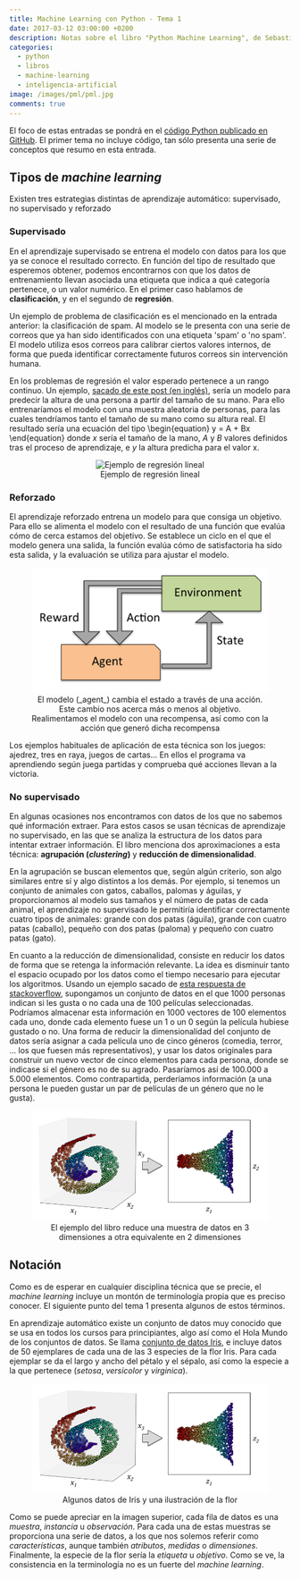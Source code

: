 ```yaml
---
title: Machine Learning con Python - Tema 1
date: 2017-03-12 03:00:00 +0200
description: Notas sobre el libro "Python Machine Learning", de Sebastian Raschka
categories:
  - python
  - libros
  - machine-learning
  - inteligencia-artificial
image: /images/pml/pml.jpg
comments: true
---
```


El foco de estas entradas se pondrá en el [código Python publicado en GitHub](https://github.com/rasbt/python-machine-learning-book). El primer tema no incluye código, tan sólo presenta una serie de conceptos que resumo en esta entrada.

## Tipos de _machine learning_

Existen tres estrategias distintas de aprendizaje automático: supervisado, no supervisado y reforzado

### Supervisado

En el aprendizaje supervisado se entrena el modelo con datos para los que ya se conoce el resultado correcto. En función del tipo de resultado que esperemos obtener, podemos encontrarnos con que los datos de entrenamiento llevan asociada una etiqueta que indica a qué categoría pertenece, o un valor numérico. En el primer caso hablamos de **clasificación**, y en el segundo de **regresión**.

Un ejemplo de problema de clasificación es el mencionado en la entrada anterior: la clasificación de spam. Al modelo se le presenta con una serie de correos que ya han sido identificados con una etiqueta 'spam' o 'no spam'. El modelo utiliza esos correos para calibrar ciertos valores internos, de forma que pueda identificar correctamente futuros correos sin intervención humana.

En los problemas de regresión el valor esperado pertenece a un rango continuo. Un ejemplo, [sacado de este post (en inglés)](http://setosa.io/ev/ordinary-least-squares-regression/), sería un modelo para predecir la altura de una persona a partir del tamaño de su mano. Para ello entrenaríamos el modelo con una muestra aleatoria de personas, para las cuales tendríamos tanto el tamaño de su mano como su altura real. El resultado sería una ecuación del tipo 
\begin{equation}
y = A + Bx
\end{equation}
donde _x_ sería el tamaño de la mano, _A_ y _B_ valores definidos tras el proceso de aprendizaje, e _y_ la altura predicha para el valor x.

<div style="text-align:center">
    <figure>
        <img alt="Ejemplo de regresión lineal" src ="/images/pml/1_regresion.png" />
        <figcaption>Ejemplo de regresión lineal</figcaption>
    </figure>
</div>

### Reforzado

El aprendizaje reforzado entrena un modelo para que consiga un objetivo. Para ello se alimenta el modelo con el resultado de una función que evalúa cómo de cerca estamos del objetivo. Se establece un ciclo en el que el modelo genera una salida, la función evalúa cómo de satisfactoria ha sido esta salida, y la evaluación se utiliza para ajustar el modelo.

<div style="text-align:center">
    <figure>
        <img alt="El modelo (agent) cambia el estado a través de una acción. Este cambio nos acerca más o menos al objetivo. Realimentamos el modelo con una recompensa, así como con la acción que generó dicha recompensa" src ="/images/pml/1_refuerzo.png" />
        <figcaption>El modelo (_agent_) cambia el estado a través de una acción. Este cambio nos acerca más o menos al objetivo. Realimentamos el modelo con una recompensa, así como con la acción que generó dicha recompensa</figcaption>
    </figure>
</div>

Los ejemplos habituales de aplicación de esta técnica son los juegos: ajedrez, tres en raya, juegos de cartas... En ellos el programa va aprendiendo según juega partidas y comprueba qué acciones llevan a la victoria. 

### No supervisado

En algunas ocasiones nos encontramos con datos de los que no sabemos qué información extraer. Para estos casos se usan técnicas de aprendizaje no supervisado, en las que se analiza la estructura de los datos para intentar extraer información. El libro menciona dos aproximaciones a esta técnica: **agrupación (_clustering_)** y **reducción de dimensionalidad**.

En la agrupación se buscan elementos que, según algún criterio, son algo similares entre sí y algo distintos a los demás. Por ejemplo, si tenemos un conjunto de animales con gatos, caballos, palomas y águilas, y proporcionamos al modelo sus tamaños y el número de patas de cada animal, el aprendizaje no supervisado le permitiría identificar correctamente cuatro tipos de animales: grande con dos patas (águila), grande con cuatro patas (caballo), pequeño con dos patas (paloma) y pequeño con cuatro patas (gato).  

En cuanto a la reducción de dimensionalidad, consiste en reducir los datos de forma que se retenga la información relevante. La idea es disminuir tanto el espacio ocupado por los datos como el tiempo necesario para ejecutar los algoritmos. Usando un ejemplo sacado de [esta respuesta de stackoverflow](http://stackoverflow.com/a/1994481), supongamos un conjunto de datos en el que 1000 personas indican si les gusta o no cada una de 100 películas seleccionadas. Podríamos almacenar esta información en 1000 vectores de 100 elementos cada uno, donde cada elemento fuese un 1 o un 0 según la película hubiese gustado o no. Una forma de reducir la dimensionalidad del conjunto de datos sería asignar a cada película uno de cinco géneros (comedia, terror, ... los que fuesen más representativos), y usar los datos originales para construir un nuevo vector de cinco elementos para cada persona, donde se indicase si el género es no de su agrado. Pasaríamos así de 100.000 a 5.000 elementos. Como contrapartida, perderíamos información (a una persona le pueden gustar un par de películas de un género que no le gusta).

<div style="text-align:center">
    <figure>
        <img alt="El ejemplo del libro reduce una muestra de datos en 3 dimensionaes a otra equivalente en 2 dimensiones" src ="/images/pml/1_compression.png" />
        <figcaption>El ejemplo del libro reduce una muestra de datos en 3 dimensiones a otra equivalente en 2 dimensiones</figcaption>
    </figure>
</div>

## Notación

Como es de esperar en cualquier disciplina técnica que se precie, el _machine learning_ incluye un montón de terminología propia que es preciso conocer. El siguiente punto del tema 1 presenta algunos de estos términos.

En aprendizaje automático existe un conjunto de datos muy conocido que se usa en todos los cursos para principiantes, algo así como el Hola Mundo de los conjuntos de datos. Se llama [conjunto de datos Iris](https://es.wikipedia.org/wiki/Iris_flor_conjunto_de_datos), e incluye datos de 50 ejemplares de cada una de las 3 especies de la flor Iris. Para cada ejemplar se da el largo y ancho del pétalo y el sépalo, así como la especie a la que pertenece (_setosa_, _versicolor_ y _virginica_).

<div style="text-align:center">
    <figure>
        <img alt="Algunos datos de Iris y una ilustración de la flor" src ="/images/pml/1_compression.png" />
        <figcaption>Algunos datos de Iris y una ilustración de la flor</figcaption>
    </figure>
</div>

Como se puede apreciar en la imagen superior, cada fila de datos es una *muestra*, *instancia* u *observación*. Para cada una de estas muestras se proporciona una serie de datos, a los que nos solemos referir como *características*, aunque también *atributos*, *medidas* o *dimensiones*. Finalmente, la especie de la flor sería la *etiqueta* u *objetivo*. Como se ve, la consistencia en la terminología no es un fuerte del _machine learning_.

